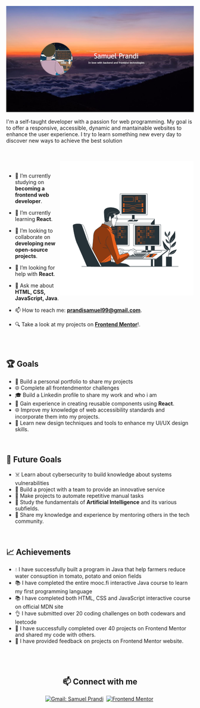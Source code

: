 ![Samuel Prandi Thumbnail](thumbnail.jpg)

<p>I'm a self-taught developer with a passion for web programming. My goal is to offer a responsive, accessible, dynamic and mantainable websites to enhance the user experience. I try to learn something new every day to discover new ways to achieve the best solution</p>

##

<br>

<picture>
  <source media="(prefers-color-scheme: dark)" srcset="coding_dark.gif">
  <img align="right" alt="programming light" src="coding_light.gif">
</picture>

<br>

- 🔭 I’m currently studying on **becoming a frontend web developer**.

- 🌱 I’m currently learning **React**.

- 👯 I’m looking to collaborate on **developing new open-source projects**.

- 🤔 I’m looking for help with **React**.

- 💬 Ask me about **HTML, CSS, JavaScript, Java**.

- 📫 How to reach me: **prandisamuel99@gmail.com**.

- 🔍 Take a look at my projects on [**Frontend Mentor**](https://www.frontendmentor.io/profile/JustANipple)!.

<br>
<br>

## 🏆 Goals

- 📓 Build a personal portfolio to share my projects
- 🌐 Complete all frontendmentor challenges
- 🎓 Build a Linkedin profile to share my work and who i am
- 🚀 Gain experience in creating reusable components using **React**.
- 🌐 Improve my knowledge of web accessibility standards and incorporate them into my projects.
- 🎨 Learn new design techniques and tools to enhance my UI/UX design skills.

<br>

## 🎯 Future Goals

- ☠️ Learn about cybersecurity to build knowledge about systems vulnerabilities
- 🧱 Build a project with a team to provide an innovative service
- 🦾 Make projects to automate repetitive manual tasks
- 🧠 Study the fundamentals of **Artificial Intelligence** and its various subfields.
- 🌟 Share my knowledge and experience by mentoring others in the tech community.

<br>

## 📈 Achievements

- 💧 I have successfully built a program in Java that help farmers reduce water consuption in tomato, potato and onion fields
- 📚 I have completed the entire mooc.fi interactive Java course to learn my first programming language
- 📚 I have completed both HTML, CSS and JavaScript interactive course on official MDN site
- 👌 I have submitted over 20 coding challenges on both codewars and leetcode
- 🎉 I have successfully completed over 40 projects on Frontend Mentor and shared my code with others.
- 🤝 I have provided feedback on projects on Frontend Mentor website.

#

<br>

<h2 align="center">📫 Connect with me</h2>

<div align = "center">
    
[![Gmail: Samuel Prandi](https://img.shields.io/badge/-gmail-red?style=for-the-badge&logo=Gmail&logoColor=white&link=mailto:prandisamuel99@gmail.com)](mailto:prandisamuel99@gmail.com)&nbsp;
[![Frontend Mentor](https://img.shields.io/badge/-Frontend%20Mentor-5F3DC4?style=for-the-badge&logo=FrontendMentor&logoColor=white&link=https://www.frontendmentor.io/profile/JustANipple)](https://www.frontendmentor.io/profile/JustANipple)&nbsp;

